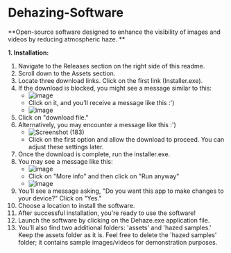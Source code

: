 # Dehazing-Software
**Open-source software designed to enhance the visibility of images and videos by reducing atmospheric haze. **

**1. Installation:**
   1) Navigate to the Releases section on the right side of this readme.
   2) Scroll down to the Assets section.
   3) Locate three download links. Click on the first link (Installer.exe).
   4) If the download is blocked, you might see a message similar to this:
      - ![image](https://github.com/chhaviGupta986/Dehazing-Software/assets/94625954/2bd975cd-17b4-4b49-bd56-c40ac9392ae6)
      - Click on it, and you'll receive a message like this :')
      - ![image](https://github.com/chhaviGupta986/Dehazing-Software/assets/94625954/d96a558a-efaa-4db4-8a38-615a2286c7a5)
   5) Click on "download file."
   6) Alternatively, you may encounter a message like this :')
      - ![Screenshot (183)](https://github.com/chhaviGupta986/Dehazing-Software/assets/94625954/460424bb-5694-493b-8cb8-20ed1b74aca0)
      - Click on the first option and allow the download to proceed. You can adjust these settings later.
   7) Once the download is complete, run the installer.exe.
   8) You may see a message like this:
      - ![image](https://github.com/chhaviGupta986/Dehazing-Software/assets/94625954/43927637-bae9-45f4-b100-1debfca6e8aa)
      - Click on "More info" and then click on "Run anyway"
      - ![image](https://github.com/chhaviGupta986/Dehazing-Software/assets/94625954/0b2d242e-6342-4e89-82ec-3f7d005cb327)
   9) You'll see a message asking, "Do you want this app to make changes to your device?" Click on "Yes."
   10) Choose a location to install the software.
   11) After successful installation, you're ready to use the software!
   12) Launch the software by clicking on the Dehaze.exe application file.
   13) You'll also find two additional folders: 'assets' and 'hazed samples.' Keep the assets folder as it is. Feel free to delete the 'hazed samples' folder; it contains sample images/videos for demonstration purposes.
       
  
